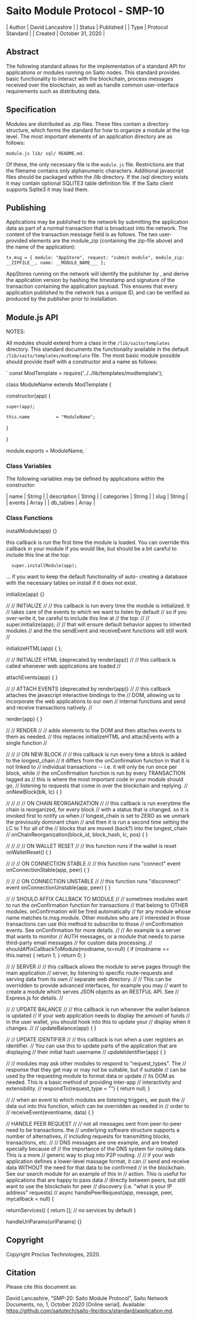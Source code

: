 # Saito Module Protocol - SMP-10

| Author  | David Lancashire  |
| Status  | Published         |
| Type    | Protocol Standard |
| Created | October 31, 2020  |


## Abstract 

The following standard allows for the implementation of a standard API for applications or modules running on Saito nodes. This standard provides basic functionality to interact with the blockchain, process messages received over the blockchain, as well as handle common user-interface requirements such as distributing data.

## Specification

Modules are distributed as .zip files. These files contain a directory structure, which forms the standard for how to organize a module at the top level. The most important elements of an application directory are as follows:

`
module.js
lib/
sql/
README.md.
`

Of these, the only necessary file is the `module.js` file. Restrictions are that the filename contains only alphanumeric characters. Additional javascript files should be packaged within the /lib directory. If the /sql directory exists it may contain optional SQLITE3 table definition file. If the Saito client supports Sqlite3 it may load them.


## Publishing

Applications may be published to the network by submitting the application data as part of a normal transaction that is broadcast into the network. The content of the transaction message field is as follows. The two user-provided elements are the module_zip (containing the zip-file above) and the name of the application):

`
  tx.msg = {
    module: "AppStore",
    request: "submit module",
    module_zip: __ZIPFILE__,
    name: __MODULE_NAME___
  };
`

AppStores running on the network will identify the publisher by , and derive the application version by hashing the timestamp and signature of the transaction containing the application payload. This ensures that every application published to the network has a unique ID, and can be verified as produced by the publisher prior to installation.


## Module.js API

NOTES:

All modules should extend from a class in the `/lib/saito/templates` directory. This standard documents the functionality available in the default `/lib/saito/templates/modtemplate` file. The most basic module possible should provide itself with a constructor and a name as follows:

`
const ModTemplate = require('../../lib/templates/modtemplate');

class ModuleName extends ModTemplate {

  constructor(app) {

    super(app);

    this.name          = "ModuleName";

  }

}

module.exports = ModuleName;
`

### Class Variables

The following variables may be defined by applications within the constructor:

| name  	| String 	| 
| description  	| String 	|
| categories   	| String 	|
| slug  	| String 	|
| events  	| Array 	| 
| db_tables 	| Array 	|



### Class Functions 

  installModule(app) {} 

  this callback is run the first time the module is loaded. You
  can override this callback in your module if you would like,
  but should be a bit careful to include this line at the top:
  
      super.installModule(app);
  
   ... if you want to keep the default functionality of auto-
   creating a database with the necessary tables on install
   if it does not exist.


  initialize(app) {}

  //
  // INITIALIZE
  //
  // this callback is run every time the module is initialized. It
  // takes care of the events to which we want to listen by default
  // so if you over-write it, be careful to include this line at
  // the top:
  //
  //    super.initialize(app);
  //
  // that will ensure default behavior appies to inherited modules
  // and the the sendEvent and receiveEvent functions will still work
  //


  initializeHTML(app) { };


  //
  // INITIALIZE HTML (deprecated by render(app))
  //
  // this callback is called whenever web applications are loaded
  //


  attachEvents(app) { }

  //
  // ATTACH EVENTS (deprecated by render(app))
  //
  // this callback attaches the javascript interactive bindings to the
  // DOM, allowing us to incorporate the web applications to our own
  // internal functions and send and receive transactions natively.
  //

  render(app) { }

  //
  // RENDER
  //
  // adds elements to the DOM and then attaches events to them as needed.
  // this replaces initializeHTML and attachEvents with a single function
  //


  //
  //
  // ON NEW BLOCK
  //
  // this callback is run every time a block is added to the longest_chain
  // it differs from the onConfirmation function in that it is not linked to
  // individual transactions -- i.e. it will only be run once per block, while
  // the onConfirmation function is run by every TRANSACTION tagged as
  // this is where the most important code in your module should go,
  // listening to requests that come in over the blockchain and replying.
  //
  onNewBlock(blk, lc) { }

  //
  //
  //
  // ON CHAIN REORGANIZATION
  //
  // this callback is run everytime the chain is reorganized, for every block
  // with a status that is changed. so it is invoked first to notify us when
  // longest_chain is set to ZERO as we unmark the previously dominant chain
  // and then it is run a second time setting the LC to 1 for all of the
  // blocks that are moved (back?) into the longest_chain
  //
  onChainReorganization(block_id, block_hash, lc, pos) { }

  //
  //
  //
  // ON WALLET RESET
  //
  // this function runs if the wallet is reset
  onWalletReset() { }



  //
  //
  // ON CONNECTION STABLE
  //
  // this function runs "connect" event
  onConnectionStable(app, peer) { }

  //
  //
  // ON CONNECTION UNSTABLE
  //
  // this function runs "disconnect" event
  onConnectionUnstable(app, peer) { }


  //
  // SHOULD AFFIX CALLBACK TO MODULE
  //
  // sometimes modules want to run the onConfirmation function for transactions
  // that belong to OTHER modules. onConfirmation will be fired automatically
  // for any module whose name matches tx.msg.module. Other modules who are
  // interested in those transactions can use this method to subscribe to those
  // onConfirmation events. See onConfirmation for more details.
  //
  // An example is a server that wants to monitor
  // AUTH messages, or a module that needs to parse third-party email messages
  // for custom data processing.
  //
  shouldAffixCallbackToModule(modname, tx=null) {
    if (modname == this.name) { return 1; }
    return 0;
  }

  //
  // SERVER
  //
  // this callback allows the module to serve pages through the main application
  // server, by listening to specific route-requests and serving data from its own
  // separate web directory.
  //
  // This can be overridden to provide advanced interfaces, for example you may
  // want to create a module which serves JSON objects as an RESTFUL API. See
  // Express.js for details.
  //


  //
  // UPDATE BALANCE
  //
  // this callback is run whenever the wallet balance is updated
  // if your web application needs to display the amount of funds
  // in the user wallet, you should hook into this to update your
  // display when it changes.
  //
  // updateBalance(app) { }

  //
  // UPDATE IDENTIFIER
  //
  // this callback is run when a user registers an identifier.
  // You can use this to update parts of the application that are displaying
  // their initial hash username
  //
  updateIdentifier(app) { }



  //
  // modules may ask other modules to respond to "request_types". The
  // response that they get may or may not be suitable, but if suitable
  // can be used by the requesting module to format data or update
  // its DOM as needed. This is a basic method of providing inter-app
  // interactivity and extensibility.
  //
  respondTo(request_type = "") { return null; }

  //
  // when an event to which modules are listening triggers, we push the
  // data out into this function, which can be overridden as needed in
  // order to
  //
  receiveEvent(eventname, data) {
  }


  // HANDLE PEER REQUEST
  //
  // not all messages sent from peer-to-peer need to be transactions. the
  // underlying software structure supports a number of alternatives,
  // including requests for transmitting blocks, transactions, etc.
  //
  // DNS messages are one example, and are treated specially because of
  // the importance of the DNS system for routing data. This is a more
  // generic way to plug into P2P routing.
  //
  // if your web application defines a lower-level massage format, it can
  // send and receive data WITHOUT the need for that data to be confirmed
  // in the blockchain. See our search module for an example of this in
  // action. This is useful for applications that are happy to pass data
  // directly between peers, but still want to use the blockchain for peer
  // discovery (i.e. "what is your IP address" requests)
  //
  async handlePeerRequest(app, message, peer, mycallback = null) {


  returnServices() {
    return []; // no services by default
  }

  handleUrlParams(urlParams) {}




## Copyright
Copyright Proclus Technologies, 2020.


## Citation
Please cite this document as:

David Lancashire, "SMP-20: Saito Module Protocol", Saito Network Documents, no, 1, October 2020 [Online serial]. Available: https://github.com/saitotech/saito-lite/docs/standard/application.md.


